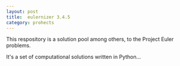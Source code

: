```yaml
---
layout: post
title:  eulernizer 3.4.5
category: prohects
---
```


This respository is a solution pool among others, to the Project Euler problems. 
<!--more-->
It's a set of computational solutions written in Python...
